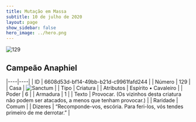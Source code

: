 ```yaml
---
title: Mutação em Massa
subtitle: 10 de julho de 2020
layout: page
show_sidebar: false
hero_image: ../hero.png
---
```


![129](https://cdn.keyforgegame.com/media/card_front/pt/479_129_FR9V84W6X65C_pt.png)

## Campeão Anaphiel

|----|----|
| ID | 6608d53d-bf14-49bb-b21d-c9961fafd244 |
| Número | 129 |
| Casa | ![Sanctum](https://archonarcana.com/images/thumb/c/c7/Sanctum.png/22px-Sanctum.png "Santuário") |
| Tipo | Criatura |
| Atributos | Espírito • Cavaleiro |
| Poder | 6 |
| Armadura | 1 |
| Texto | Provocar. (Os vizinhos desta criatura não podem ser atacados, a menos que tenham provocar.) |
| Raridade | Comum |
| Dizeres | “Recomponde-vos, escória. Para feri-los,   vós tendes primeiro de me derrotar.” |
